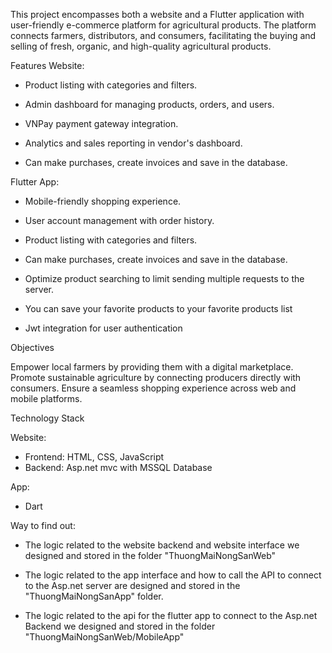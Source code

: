 This project encompasses both a website and a Flutter application with user-friendly e-commerce platform for agricultural products. The platform connects farmers, distributors, and consumers, facilitating the buying and selling of fresh, organic, and high-quality agricultural products.

Features Website:

* Product listing with categories and filters.

* Admin dashboard for managing products, orders, and users.

* VNPay payment gateway integration.

* Analytics and sales reporting in vendor's dashboard.

* Can make purchases, create invoices and save in the database.

Flutter App:

* Mobile-friendly shopping experience.

* User account management with order history.

* Product listing with categories and filters.

* Can make purchases, create invoices and save in the database.

* Optimize product searching to limit sending multiple requests to the server.

* You can save your favorite products to your favorite products list

* Jwt integration for user authentication

Objectives

Empower local farmers by providing them with a digital marketplace. Promote sustainable agriculture by connecting producers directly with consumers. Ensure a seamless shopping experience across web and mobile platforms.

Technology Stack

Website:

* Frontend: HTML, CSS, JavaScript
* Backend: Asp.net mvc with MSSQL Database

App:

* Dart

Way to find out:

* The logic related to the website backend and website interface we designed and stored in the folder "ThuongMaiNongSanWeb"

* The logic related to the app interface and how to call the API to connect to the Asp.net server are designed and stored in the "ThuongMaiNongSanApp" folder.

* The logic related to the api for the flutter app to connect to the Asp.net Backend we designed and stored in the folder "ThuongMaiNongSanWeb/MobileApp"
